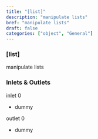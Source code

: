 ```yaml
---
title: "[list]"
description: "manipulate lists"
bref: "manipulate lists"
draft: false
categories: ["object", "General"]
---
```


### [list]

manipulate lists

### Inlets & Outlets

inlet 0

 - dummy

outlet 0

 - dummy
 
